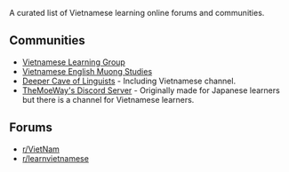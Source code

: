 A curated list of Vietnamese learning online forums and communities.

## Communities

- [Vietnamese Learning Group](https://discord.com/invite/qdkn3Wqgaf)
- [Vietnamese English Muong Studies](https://discord.gg/FSntTjy)
- [Deeper Cave of Linguists](https://discord.com/invite/45wNWHSyf4) - Including Vietnamese channel.
- [TheMoeWay's Discord Server](https://discord.gg/nhqjydaR8j) - Originally made for Japanese learners but there is a channel for Vietnamese learners.

## Forums

- [r/VietNam](https://reddit.com/r/VietNam)
- [r/learnvietnamese](https://reddit.com/r/learnvietnamese)
